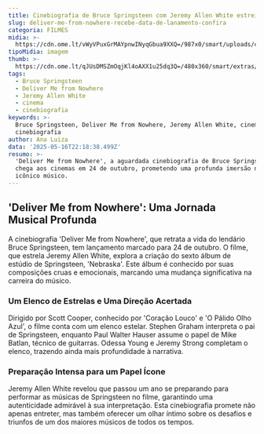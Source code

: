 ```yaml
---
title: Cinebiografia de Bruce Springsteen com Jeremy Allen White estreia em outubro
slug: deliver-me-from-nowhere-recebe-data-de-lanamento-confira
categoria: FILMES
midia: >-
  https://cdn.ome.lt/vWyVPuxGrMAYpnwINyqGbua9XXQ=/987x0/smart/uploads/conteudo/fotos/Design_sem_nome_11_6yb6eJj.png
tipoMidia: imagem
thumb: >-
  https://cdn.ome.lt/qJUsDMSZmOqjKl4oAXX1u25dq3Q=/480x360/smart/extras/conteudos/Design_sem_nome_11_dZQb7T9.png
tags:
  - Bruce Springsteen
  - Deliver Me from Nowhere
  - Jeremy Allen White
  - cinema
  - cinebiografia
keywords: >-
  Bruce Springsteen, Deliver Me from Nowhere, Jeremy Allen White, cinema,
  cinebiografia
author: Ana Luiza
data: '2025-05-16T22:18:38.499Z'
resumo: >-
  'Deliver Me from Nowhere', a aguardada cinebiografia de Bruce Springsteen,
  chega aos cinemas em 24 de outubro, prometendo uma profunda imersão na vida do
  icônico músico.
---
```


## 'Deliver Me from Nowhere': Uma Jornada Musical Profunda

A cinebiografia 'Deliver Me from Nowhere', que retrata a vida do lendário Bruce Springsteen, tem lançamento marcado para 24 de outubro. O filme, que estrela Jeremy Allen White, explora a criação do sexto álbum de estúdio de Springsteen, 'Nebraska'. Este álbum é conhecido por suas composições cruas e emocionais, marcando uma mudança significativa na carreira do músico.

### Um Elenco de Estrelas e Uma Direção Acertada

Dirigido por Scott Cooper, conhecido por 'Coração Louco' e 'O Pálido Olho Azul', o filme conta com um elenco estelar. Stephen Graham interpreta o pai de Springsteen, enquanto Paul Walter Hauser assume o papel de Mike Batlan, técnico de guitarras. Odessa Young e Jeremy Strong completam o elenco, trazendo ainda mais profundidade à narrativa.

### Preparação Intensa para um Papel Ícone

Jeremy Allen White revelou que passou um ano se preparando para performar as músicas de Springsteen no filme, garantindo uma autenticidade admirável à sua interpretação. Esta cinebiografia promete não apenas entreter, mas também oferecer um olhar íntimo sobre os desafios e triunfos de um dos maiores músicos de todos os tempos.
